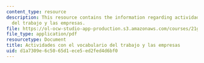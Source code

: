 ```yaml
---
content_type: resource
description: This resource contains the information regarding actividades con el vocabulario
  del trabajo y las empresas.
file: https://ol-ocw-studio-app-production.s3.amazonaws.com/courses/21g-702-spanish-ii-spring-2004/d1a7309e6c5065d1ece5ed2fed4d6bf0_MIT21G_702S04_38emp.pdf
file_type: application/pdf
resourcetype: Document
title: Actividades con el vocabulario del trabajo y las empresas
uid: d1a7309e-6c50-65d1-ece5-ed2fed4d6bf0
---
```


